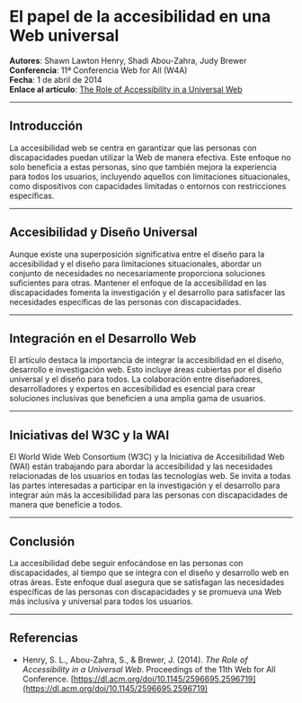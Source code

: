 # El papel de la accesibilidad en una Web universal

**Autores**: Shawn Lawton Henry, Shadi Abou-Zahra, Judy Brewer  
**Conferencia**: 11ª Conferencia Web for All (W4A)  
**Fecha**: 1 de abril de 2014  
**Enlace al artículo**: [The Role of Accessibility in a Universal Web](https://dl.acm.org/doi/10.1145/2596695.2596719)

---

## Introducción

La accesibilidad web se centra en garantizar que las personas con discapacidades puedan utilizar la Web de manera efectiva. Este enfoque no solo beneficia a estas personas, sino que también mejora la experiencia para todos los usuarios, incluyendo aquellos con limitaciones situacionales, como dispositivos con capacidades limitadas o entornos con restricciones específicas.

---

## Accesibilidad y Diseño Universal

Aunque existe una superposición significativa entre el diseño para la accesibilidad y el diseño para limitaciones situacionales, abordar un conjunto de necesidades no necesariamente proporciona soluciones suficientes para otras. Mantener el enfoque de la accesibilidad en las discapacidades fomenta la investigación y el desarrollo para satisfacer las necesidades específicas de las personas con discapacidades.

---

## Integración en el Desarrollo Web

El artículo destaca la importancia de integrar la accesibilidad en el diseño, desarrollo e investigación web. Esto incluye áreas cubiertas por el diseño universal y el diseño para todos. La colaboración entre diseñadores, desarrolladores y expertos en accesibilidad es esencial para crear soluciones inclusivas que beneficien a una amplia gama de usuarios.

---

## Iniciativas del W3C y la WAI

El World Wide Web Consortium (W3C) y la Iniciativa de Accesibilidad Web (WAI) están trabajando para abordar la accesibilidad y las necesidades relacionadas de los usuarios en todas las tecnologías web. Se invita a todas las partes interesadas a participar en la investigación y el desarrollo para integrar aún más la accesibilidad para las personas con discapacidades de manera que beneficie a todos.

---

## Conclusión

La accesibilidad debe seguir enfocándose en las personas con discapacidades, al tiempo que se integra con el diseño y desarrollo web en otras áreas. Este enfoque dual asegura que se satisfagan las necesidades específicas de las personas con discapacidades y se promueva una Web más inclusiva y universal para todos los usuarios.

---

## Referencias

- Henry, S. L., Abou-Zahra, S., & Brewer, J. (2014). *The Role of Accessibility in a Universal Web*. Proceedings of the 11th Web for All Conference. [https://dl.acm.org/doi/10.1145/2596695.2596719](https://dl.acm.org/doi/10.1145/2596695.2596719)

